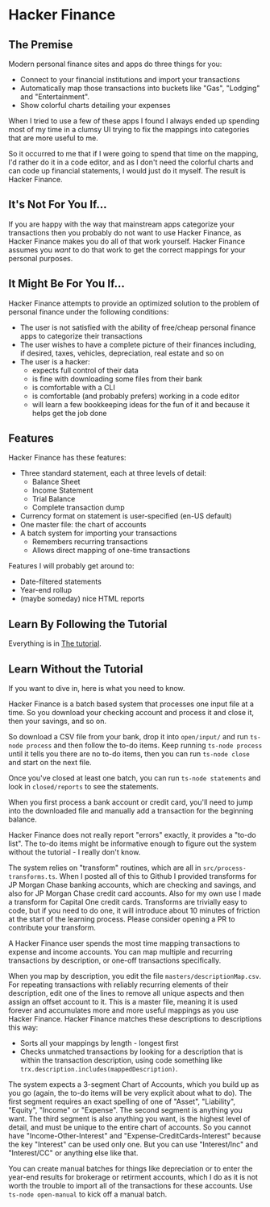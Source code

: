 # Hacker Finance

## The Premise

Modern personal finance sites and apps do three things for you:
* Connect to your financial institutions and import your transactions
* Automatically map those transactions into buckets like "Gas", "Lodging"
  and "Entertainment".  
* Show colorful charts detailing your expenses

When I tried to use a few of these apps I found I always ended up
spending most of my time in a clumsy UI trying to fix the mappings into
categories that are more useful to me.

So it occurred to me that if I were going to spend that time on the
mapping, I'd rather do it in a code editor, and 
as I don't need the colorful charts and can code up financial
statements, I would just do it myself.  The result is Hacker Finance.

## It's Not For You If...

If you are happy with the way that mainstream apps categorize
your transactions then you probably do not want to use Hacker Finance, as
Hacker Finance makes you do all of that work yourself.  Hacker Finance
assumes you *want* to do that work to get the correct mappings for your
personal purposes.

## It Might Be For You If...

Hacker Finance attempts to provide an optimized solution to the
problem of personal finance under the following conditions:
* The user is not satisfied with the ability of free/cheap
  personal finance apps to categorize their transactions
* The user wishes to have a complete picture of their finances
  including, if desired, taxes, vehicles, depreciation, real estate
  and so on
* The user is a hacker:
    * expects full control of their data
    * is fine with downloading some files from their bank
    * is comfortable with a CLI
    * is comfortable (and probably prefers) working in a code editor
    * will learn a few bookkeeping ideas for the fun of it and
      because it helps get the job done

## Features

Hacker Finance has these features:

* Three standard statement, each at three levels of detail:
  * Balance Sheet
  * Income Statement
  * Trial Balance
  * Complete transaction dump
* Currency format on statement is user-specified (en-US default)
* One master file: the chart of accounts
* A batch system for importing your transactions
  * Remembers recurring transactions
  * Allows direct mapping of one-time transactions

Features I will probably get around to:
* Date-filtered statements
* Year-end rollup 
* (maybe someday) nice HTML reports

## Learn By Following the Tutorial

Everything is in [The tutorial](docs/tutorial.md).

## Learn Without the Tutorial

If you want to dive in, here is what you need to know.

Hacker Finance is a batch based system that processes one
input file at a time.  So you download your checking account
and process it and close it, then your savings, and so on.

So download a CSV file from  your bank, drop it into
`open/input/` and run `ts-node process` and then follow the
to-do items.  Keep running `ts-node process` until it tells
you there are no to-do items, then you can run
`ts-node close` and start on the next file.

Once you've closed at least one batch, you can run 
`ts-node statements` and look in `closed/reports` to see
the statements.

When you first process a bank account or credit card, you'll need to jump
into the downloaded file and manually add a transaction for
the beginning balance. 

Hacker Finance does not really report "errors" exactly, it
provides a "to-do list".  The to-do items might be informative
enough to figure out the system without the tutorial - I really
don't know.

The system relies on "transform" routines, which are all
in `src/process-transforms.ts`.  When I posted all of this to Github
I provided transforms for JP Morgan Chase banking accounts, which
are checking and savings, and also for JP Morgan Chase credit
card accounts.  Also for my own use I made a transform for 
Capital One credit cards.  Transforms are trivially easy to code,
but if you need to do one, it will introduce about 10 minutes of
friction at the start of the learning process.  Please consider
opening a PR to contribute your transform.

A Hacker Finance user spends the most time mapping transactions to
expense and income accounts.  You can map multiple and recurring
transactions by description, or one-off transactions specifically.

When you map by description, you edit the file `masters/descriptionMap.csv`.
For repeating transactions with reliably recurring elements of their
description, edit one of the lines to remove all unique aspects and
then assign an offset account to it.  This is a master file, meaning
it is used forever and accumulates more and more useful mappings as
you use Hacker Finance.  Hacker Finance matches these
descriptions to descriptions this way:
* Sorts all your mappings by length - longest first
* Checks unmatched transactions by looking for a description 
  that is within the transaction description, using code something
  like `trx.description.includes(mappedDescription)`.

The system expects a 3-segment Chart of Accounts, which you
build up as you go (again, the to-do items will be very
explicit about what to do).  The first segment requires an exact spelling
of one of "Asset", "Liability", "Equity", "Income" or "Expense".
The second segment is anything you want.  The third segment is
also anything you want, is the highest level of detail,
and must be unique to the entire chart of accounts.  So you cannot
have "Income-Other-Interest" and "Expense-CreditCards-Interest" because
the key "Interest" can be used only one.  But you can use
"Interest/Inc" and "Interest/CC" or anything else like that.

You can create manual batches for things like depreciation or
to enter the year-end results for brokerage or retirment accounts,
which I do as it is not worth the trouble to import all of the transactions
for these accounts.  Use `ts-node open-manual` to kick off a manual
batch.